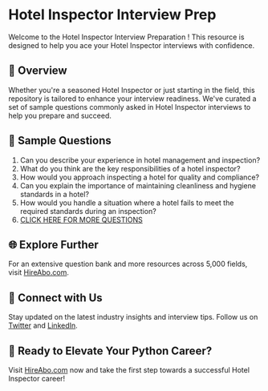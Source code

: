 # Hotel Inspector Interview Prep

Welcome to the Hotel Inspector Interview Preparation ! This resource is designed to help you ace your Hotel Inspector interviews with confidence.

## 🚀 Overview

Whether you're a seasoned Hotel Inspector or just starting in the field, this repository is tailored to enhance your interview readiness. We've curated a set of sample questions commonly asked in Hotel Inspector interviews to help you prepare and succeed.

## 📝 Sample Questions

1. Can you describe your experience in hotel management and inspection?
2. What do you think are the key responsibilities of a hotel inspector?
3. How would you approach inspecting a hotel for quality and compliance?
4. Can you explain the importance of maintaining cleanliness and hygiene standards in a hotel?
5. How would you handle a situation where a hotel fails to meet the required standards during an inspection?
6. [CLICK HERE FOR MORE QUESTIONS](https://hireabo.com/job/11_0_16/Hotel%20Inspector)

## 🌐 Explore Further

For an extensive question bank and more resources across 5,000 fields, visit [HireAbo.com](https://www.hireabo.com).

## 📱 Connect with Us

Stay updated on the latest industry insights and interview tips. Follow us on [Twitter](https://twitter.com/hireabo) and [LinkedIn](https://www.linkedin.com/in/hire-abo-3609972a8/).

## 🚀 Ready to Elevate Your Python Career?

Visit [HireAbo.com](https://www.hireabo.com) now and take the first step towards a successful Hotel Inspector career!